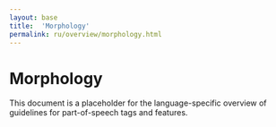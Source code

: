 ```yaml
---
layout: base
title:  'Morphology'
permalink: ru/overview/morphology.html
---
```


# Morphology

This document is a placeholder for the language-specific overview of
guidelines for part-of-speech tags and features.
